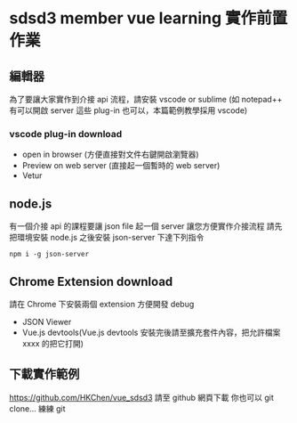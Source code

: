 # sdsd3 member vue learning 實作前置作業

## 編輯器
為了要讓大家實作到介接  api 流程，請安裝 vscode or sublime (如 notepad++ 有可以開啟 server 這些 plug-in 也可以，本篇範例教學採用 vscode)
### vscode plug-in download
- open in browser (方便直接對文件右鍵開啟瀏覽器)
- Preview on web server (直接起一個暫時的 web server)
- Vetur

## node.js
有一個介接 api 的課程要讓 json file 起一個 server 讓您方便實作介接流程
請先把環境安裝 node.js 之後安裝 json-server 下達下列指令
~~~
npm i -g json-server
~~~

## Chrome Extension download
請在 Chrome 下安裝兩個 extension 方便開發 debug
- JSON Viewer
- Vue.js devtools(Vue.js devtools 安裝完後請至擴充套件內容，把允許檔案 xxxx 的把它打開)

## 下載實作範例
https://github.com/HKChen/vue_sdsd3
請至 github 網頁下載
你也可以 git clone… 練練 git